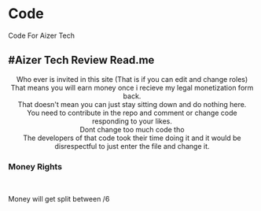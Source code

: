 # Code
Code For Aizer Tech

#Aizer Tech Review Read.me
--
<center>
  Who ever is invited in this site (That is if you can edit and change roles)
  <br>
That means you will earn money once i recieve my legal monetization form back.
  <br>
That doesn't mean you can just stay sitting down and do nothing here.
  <br>
You need to contribute in the repo and comment or change code 
responding to your likes.
  <br>
Dont change too much code tho
<br>
The developers of that code took their time doing it and it would be disrespectful to just enter the file
and change it.
</center>
<h3>Money Rights</h3>
<br>
<p>Money will get split between /6</p>

